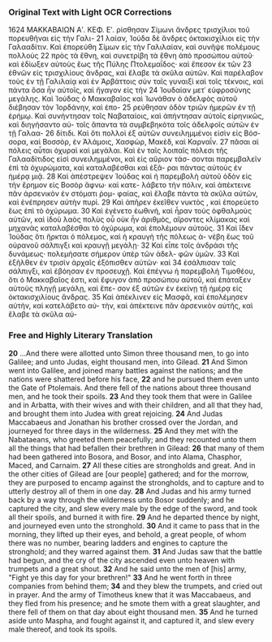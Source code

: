 ### Original Text with Light OCR Corrections

1624            ΜΑΚΚΑΒΑΙΩΝ Αʹ.            ΚΕΦ. Εʹ.
ρίσθησαν Σίμωνι ἄνδρες τρισχίλιοι τοῦ πορευθῆναι εἰς τὴν Γαλι-
21 λαίαν, Ἰούδα δὲ ἄνδρες ὀκτακισχίλιοι εἰς τὴν Γαλααδίτιν. Καὶ
   ἐπορεύθη Σίμων εἰς τὴν Γαλιλαίαν, καὶ συνῆψε πολέμους πολλοὺς
22 πρὸς τὰ ἔθνη, καὶ συνετρίβη τὰ ἔθνη ἀπὸ προσώπου αὐτοῦ· καὶ
   ἐδίωξεν αὐτοὺς ἕως τῆς Πύλης Πτολεμαΐδος· καὶ ἔπεσον ἐκ τῶν
23 ἐθνῶν εἰς τρισχιλίους ἄνδρας, καὶ ἔλαβε τὰ σκῦλα αὐτῶν. Καὶ
   παρέλαβον τοὺς ἐν τῇ Γαλιλαίᾳ καὶ ἐν Ἀρβάττοις σὺν ταῖς γυναιξὶ
   καὶ τοῖς τέκνοις, καὶ πάντα ὅσα ἦν αὐτοῖς, καὶ ἤγαγον εἰς τὴν
24 Ἰουδαίαν μετ᾽ εὐφροσύνης μεγάλης. Καὶ Ἰούδας ὁ Μακκαβαῖος
   καὶ Ἰωνάθαν ὁ ἀδελφὸς αὐτοῦ διέβησαν τὸν Ἰορδάνην, καὶ ἐπο-
25 ρεύθησαν ὁδὸν τριῶν ἡμερῶν ἐν τῇ ἐρήμῳ. Καὶ συνήντησαν τοῖς
   Ναβαταίοις, καὶ ἀπήντησαν αὐτοῖς εἰρηνικῶς, καὶ διηγήσαντο αὐ-
   τοῖς ἅπαντα τὰ συμβεβηκότα τοῖς ἀδελφοῖς αὐτῶν ἐν τῇ Γαλαα-
26 δίτιδι. Καὶ ὅτι πολλοὶ ἐξ αὐτῶν συνειλημμένοι εἰσὶν εἰς Βόσ-
   σορα, καὶ Βοσσὸρ, ἐν Ἀλάμοις, Χασφὼρ, Μακὲδ, καὶ Καρναΐν.
27 πᾶσαι αἱ πόλεις αὗται ὀχυραὶ καὶ μεγάλαι. Καὶ ἐν ταῖς λοιπαῖς
   πόλεσι τῆς Γαλααδίτιδος εἰσὶ συνειλημμένοι, καὶ εἰς αὔριον τάσ-
   σονται παρεμβαλεῖν ἐπὶ τὰ ὀχυρώματα, καὶ καταλαβέσθαι καὶ ἐξᾶ-
   ραι πάντας αὐτοὺς ἐν ἡμέρᾳ μιᾷ.
28 Καὶ ἀπέστρεψεν Ἰούδας καὶ ἡ παρεμβολὴ αὐτοῦ ὁδὸν εἰς τὴν ἔρημον εἰς Βοσὸρ ἄφνω· καὶ κατε-
   λάβετο τὴν πόλιν, καὶ ἀπέκτεινε πᾶν ἀρσενικὸν ἐν στόματι ῥομ-
   φαίας, καὶ ἔλαβε πάντα τὰ σκῦλα αὐτῶν, καὶ ἐνέπρησεν αὐτὴν
   πυρί.
29 Καὶ ἀπῆρεν ἐκεῖθεν νυκτὸς , καὶ ἐπορεύετο ἕως ἐπὶ τὸ
   ὀχύρωμα.
30 Καὶ ἐγένετο ἑωθινή, καὶ ἦραν τοὺς ὀφθαλμοὺς αὐτῶν,
   καὶ ἰδοὺ λαὸς πολὺς οὗ οὐκ ἦν ἀριθμὸς, αἴροντες κλίμακας καὶ
   μηχανὰς καταλαβέσθαι τὸ ὀχύρωμα, καὶ ἐπολέμουν αὐτοὺς.
31 Καὶ ἴδεν Ἰούδας ὅτι ἤρκται ὁ πόλεμος, καὶ ἡ κραυγὴ τῆς πόλεως ἀ-
   νέβη ἕως τοῦ οὐρανοῦ σάλπιγξι καὶ κραυγῇ μεγάλῃ·
32 Καὶ εἶπε τοῖς ἀνδράσι τῆς δυνάμεως· πολεμήσατε σήμερον ὑπὲρ τῶν ἀδελ-
   φῶν ὑμῶν.
33 Καὶ ἐξῆλθεν ἐν τρισὶν ἀρχαῖς ἐξόπισθεν αὐτῶν· καὶ
34 ἐσάλπισαν ταῖς σάλπιγξι, καὶ ἐβόησαν ἐν προσευχῇ. Καὶ ἐπέγνω
   ἡ παρεμβολὴ Τιμοθέου, ὅτι ὁ Μακκαβαῖος ἐστι, καὶ ἔφυγον ἀπὸ
   προσώπου αὐτοῦ, καὶ ἐπάταξεν αὐτοὺς πληγῇ μεγάλῃ, καὶ ἔπε-
   σον ἐξ αὐτῶν ἐν ἐκείνῃ τῇ ἡμέρᾳ εἰς ὀκτακισχιλίους ἄνδρας.
35 Καὶ ἀπέκλινεν εἰς Μασφᾶ, καὶ ἐπολέμησεν αὐτὴν, καὶ κατελάβετο αὐ-
   τὴν, καὶ ἀπέκτεινε πᾶν ἀρσενικὸν αὐτῆς, καὶ ἔλαβε τὰ σκῦλα αὐ-

### Free and Highly Literary Translation

**20** ...And there were allotted unto Simon three thousand men, to go into Galilee; and unto Judas, eight thousand men, into Gilead.
**21** And Simon went into Galilee, and joined many battles against the nations; and the nations were shattered before his face,
**22** and he pursued them even unto the Gate of Ptolemais. And there fell of the nations about three thousand men, and he took their spoils.
**23** And they took them that were in Galilee and in Arbatta, with their wives and with their children, and all that they had, and brought them into Judea with great rejoicing.
**24** And Judas Maccabaeus and Jonathan his brother crossed over the Jordan, and journeyed for three days in the wilderness.
**25** And they met with the Nabataeans, who greeted them peacefully; and they recounted unto them all the things that had befallen their brethren in Gilead:
**26** that many of them had been gathered into Bosora, and Bosor, and into Alama, Chasphor, Maced, and Carnaim.
**27** All these cities are strongholds and great. And in the other cities of Gilead are [our people] gathered; and for the morrow, they are purposed to encamp against the strongholds, and to capture and to utterly destroy all of them in one day.
**28** And Judas and his army turned back by a way through the wilderness unto Bosor suddenly; and he captured the city, and slew every male by the edge of the sword, and took all their spoils, and burned it with fire.
**29** And he departed thence by night, and journeyed even unto the stronghold.
**30** And it came to pass that in the morning, they lifted up their eyes, and behold, a great people, of whom there was no number, bearing ladders and engines to capture the stronghold; and they warred against them.
**31** And Judas saw that the battle had begun, and the cry of the city ascended even unto heaven with trumpets and a great shout.
**32** And he said unto the men of [his] army, "Fight ye this day for your brethren!"
**33** And he went forth in three companies from behind them;
**34** and they blew the trumpets, and cried out in prayer. And the army of Timotheus knew that it was Maccabaeus, and they fled from his presence; and he smote them with a great slaughter, and there fell of them on that day about eight thousand men.
**35** And he turned aside unto Maspha, and fought against it, and captured it, and slew every male thereof, and took its spoils.
